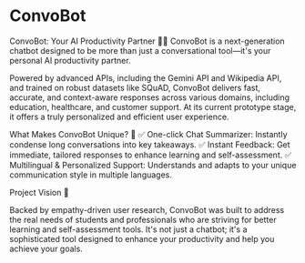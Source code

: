 # ConvoBot
ConvoBot: Your AI Productivity Partner 🤖✨
ConvoBot is a next-generation chatbot designed to be more than just a conversational tool—it's your personal AI productivity partner. 

Powered by advanced APIs, including the Gemini API and Wikipedia API, and trained on robust datasets like SQuAD, ConvoBot delivers fast, accurate, and context-aware responses across various domains, including education, healthcare, and customer support. At its current prototype stage, it offers a truly personalized and efficient user experience.

What Makes ConvoBot Unique? 🚀
✅ One-click Chat Summarizer: Instantly condense long conversations into key takeaways.
✅ Instant Feedback: Get immediate, tailored responses to enhance learning and self-assessment.
✅ Multilingual & Personalized Support: Understands and adapts to your unique communication style in multiple languages.

Project Vision 🎯

Backed by empathy-driven user research, ConvoBot was built to address the real needs of students and professionals who are striving for better learning and self-assessment tools. It's not just a chatbot; it's a sophisticated tool designed to enhance your productivity and help you achieve your goals.
